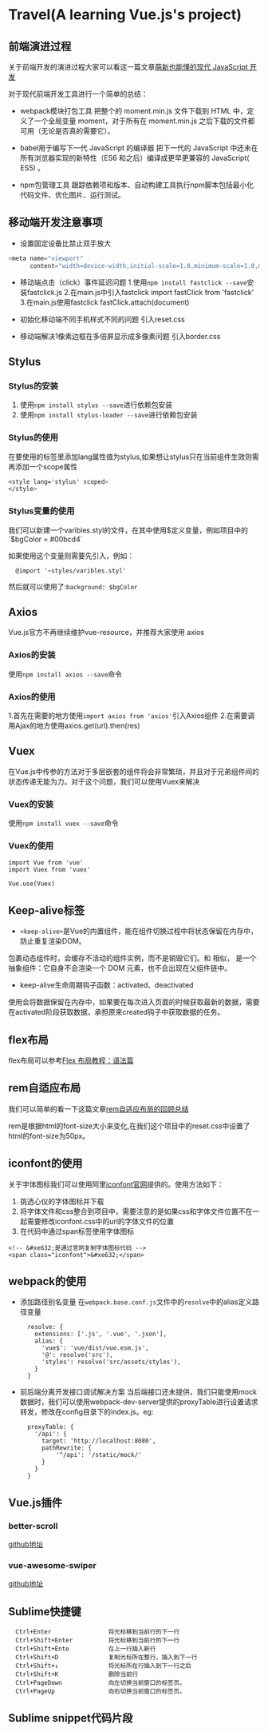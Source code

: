 # Travel(A learning Vue.js's project)

## 前端演进过程

关于前端开发的演进过程大家可以看这一篇文章[萌新也能懂的现代 JavaScript 开发](https://zhuanlan.zhihu.com/p/31044340)

对于现代前端开发工具进行一个简单的总结：

- webpack模块打包工具
	把整个的 moment.min.js 文件下载到 HTML 中，定义了一个全局变量 moment，对于所有在 moment.min.js 之后下载的文件都可用（无论是否真的需要它）。

- babel用于编写下一代 JavaScript 的编译器
	把下一代的 JavaScript 中还未在所有浏览器实现的新特性（ES6 和之后）编译成更早更兼容的 JavaScript( ES5) 。

- npm包管理工具
	跟踪依赖项和版本、自动构建工具执行npm脚本包括最小化代码文件、优化图片、运行测试。

## 移动端开发注意事项

- 设置<meta>固定设备比禁止双手放大

``` JavaScript
<meta name="viewport" 
      content="width=device-width,initial-scale=1.0,minimum-scale=1.0,maximum-scale=1.0,user-scalable=no">
```

- 移动端点击（click）事件延迟问题
	1.使用`npm install fastclick --save`安装fastclick.js
	2.在main.js中引入fastclick
		import fastClick from 'fastclick'
	3.在main.js使用fastclick
		fastClick.attach(document)

- 初始化移动端不同手机样式不同的问题
	引入reset.css

- 移动端解决1像素边框在多倍屏显示成多像素问题
	引入border.css

## Stylus

### Stylus的安装

1. 使用`npm install stylus --save`进行依赖包安装
2. 使用`npm install stylus-loader --save`进行依赖包安装

### Stylus的使用

在要使用的<styles/>标签里添加lang属性值为stylus,如果想让stylus只在当前组件生效则需再添加一个scope属性

``` Css
<style lang='stylus' scoped>
</style>

```

### Stylus变量的使用
我们可以新建一个varibles.styl的文件，在其中使用$定义变量，例如项目中的`$bgColor = #00bcd4`

如果使用这个变量则需要先引入，例如：
```
  @import '~styles/varibles.styl'
```

然后就可以使用了:`background: $bgColor`

## Axios
Vue.js官方不再继续维护vue-resource，并推荐大家使用 axios

### Axios的安装
使用`npm install axios --save`命令

### Axios的使用
1.首先在需要的地方使用`import axios from 'axios'`引入Axios组件
2.在需要调用Ajax的地方使用axios.get(url).then(res)

## Vuex
在Vue.js中传参的方法对于多层嵌套的组件将会非常繁琐，并且对于兄弟组件间的状态传递无能为力。对于这个问题，我们可以使用Vuex来解决

### Vuex的安装
使用`npm install vuex --save`命令

### Vuex的使用
```
import Vue from 'vue'
import Vuex from 'vuex'

Vue.use(Vuex)
```

## Keep-alive标签
- `<keep-alive>`是Vue的内置组件，能在组件切换过程中将状态保留在内存中，防止重复渲染DOM。

<keep-alive> 包裹动态组件时，会缓存不活动的组件实例，而不是销毁它们。和 <transition> 相似，<keep-alive> 是一个抽象组件：它自身不会渲染一个 DOM 元素，也不会出现在父组件链中。

- keep-alive生命周期钩子函数：activated、deactivated

使用<keep-alive>会将数据保留在内存中，如果要在每次进入页面的时候获取最新的数据，需要在activated阶段获取数据，承担原来created钩子中获取数据的任务。


## flex布局
flex布局可以参考[Flex 布局教程：语法篇](http://www.ruanyifeng.com/blog/2015/07/flex-grammar.html)

## rem自适应布局

我们可以简单的看一下这篇文章[rem自适应布局的回顾总结](https://www.cnblogs.com/doseoer/p/5621923.html)

rem是根据html的font-size大小来变化,在我们这个项目中的reset.css中设置了html的font-size为50px。

## iconfont的使用
关于字体图标我们可以使用阿里[iconfont官网](http://www.iconfont.cn/home/index)提供的。使用方法如下：

1. 挑选心仪的字体图标并下载
2. 将字体文件和css整合到项目中，需要注意的是如果css和字体文件位置不在一起需要修改iconfont.css中的url的字体文件的位置
3. 在代码中通过span标签使用字体图标

```
<!-- &#xe632;是通过官网复制字体图标代码 -->
<span class="iconfont">&#xe632;</span>
```
## webpack的使用
- 添加路径别名变量
    在`webpack.base.conf.js`文件中的`resolve`中的alias定义路径变量
    ```
      resolve: {
        extensions: ['.js', '.vue', '.json'],
        alias: {
          'vue$': 'vue/dist/vue.esm.js',
          '@': resolve('src'),
          'styles': resolve('src/assets/styles'),
        }
      }
    ```
    
- 前后端分离开发接口调试解决方案
  当后端接口还未提供，我们只能使用mock数据时，我们可以使用webpack-dev-server提供的proxyTable进行设置请求转发，修改在config目录下的index.js。eg:
  ```
    proxyTable: {
      '/api': {
        target: 'http://localhost:8080',
        pathRewrite: {
            '^/api': '/static/mock/'
        }
      }
    }
  ```

## Vue.js插件

### better-scroll
[github地址](https://github.com/ustbhuangyi/better-scroll)

### vue-awesome-swiper
[github地址](https://github.com/surmon-china/vue-awesome-swiper)

## Sublime快捷键

```
  Ctrl+Enter                将光标移到当前行的下一行
  Ctrl+Shift+Enter          将光标移到当前行的下一行
  Ctrl+Shift+Ente           在上一行插入新行
  Ctrl+Shift+D              复制光标所在整行，插入到下一行
  Ctrl+Shift+↓              将光标所在行插入到下一行之后
  Ctrl+Shift+K              删除当前行
  Ctrl+PageDown             向左切换当前窗口的标签页。
  Ctrl+PageUp               向右切换当前窗口的标签页。
```

## Sublime snippet代码片段